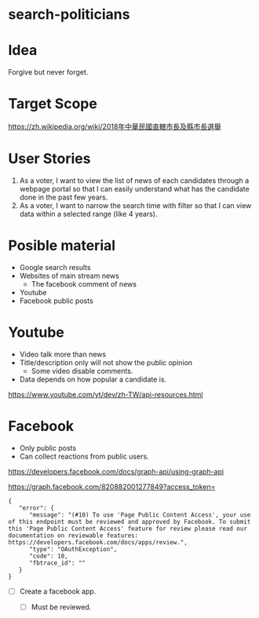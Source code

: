 search-politicians
===

# Idea

Forgive but never forget.

# Target Scope

https://zh.wikipedia.org/wiki/2018年中華民國直轄市長及縣市長選舉

# User Stories

1. As a voter, I want to view the list of news of each candidates through a webpage portal so that I can easily understand what has the candidate done in the past few years.
2. As a voter, I want to narrow the search time with filter so that I can view data within a selected range (like 4 years).

# Posible material

- Google search results
- Websites of main stream news
  - The facebook comment of news
- Youtube
- Facebook public posts

# Youtube

- Video talk more than news
- Title/description only will not show the public opinion
  - Some video disable comments.
- Data depends on how popular a candidate is.

https://www.youtube.com/yt/dev/zh-TW/api-resources.html

# Facebook

- Only public posts
- Can collect reactions from public users.

https://developers.facebook.com/docs/graph-api/using-graph-api

https://graph.facebook.com/820882001277849?access_token=
```
{
   "error": {
      "message": "(#10) To use 'Page Public Content Access', your use of this endpoint must be reviewed and approved by Facebook. To submit this 'Page Public Content Access' feature for review please read our documentation on reviewable features: https://developers.facebook.com/docs/apps/review.",
      "type": "OAuthException",
      "code": 10,
      "fbtrace_id": ""
   }
}
```
- [ ] Create a facebook app.
  - [ ] Must be reviewed.


